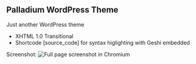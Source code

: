 Palladium WordPress Theme
-------------------------

Just another WordPress theme

 * XHTML 1.0 Transitional
 * Shortcode \[source_code\] for syntax higlighting with Geshi embedded

Screenshot:
![Full page screenshot in Chromium](http://img849.imageshack.us/img849/5519/screenshotchromiumfullp.png)


